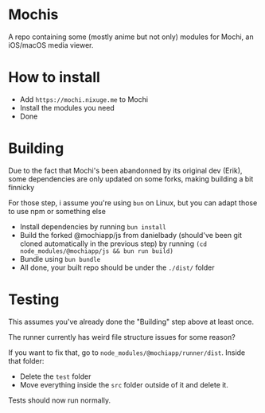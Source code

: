 # Mochis
A repo containing some (mostly anime but not only) modules for Mochi, an iOS/macOS media viewer.

# How to install
- Add `https://mochi.nixuge.me` to Mochi
- Install the modules you need
- Done

# Building
Due to the fact that Mochi's been abandonned by its original dev (Erik), some dependencies are only updated on some forks, making building a bit finnicky

For those step, i assume you're using `bun` on Linux, but you can adapt those to use npm or something else

- Install dependencies by running `bun install`
- Build the forked @mochiapp/js from danielbady (should've been git cloned automatically in the previous step) by running `(cd node_modules/@mochiapp/js && bun run build)`
- Bundle using `bun bundle`
- All done, your built repo should be under the `./dist/` folder

# Testing
This assumes you've already done the "Building" step above at least once.

The runner currently has weird file structure issues for some reason?

If you want to fix that, go to `node_modules/@mochiapp/runner/dist`. Inside that folder:
- Delete the `test` folder
- Move everything inside the `src` folder outside of it and delete it.

Tests should now run normally.